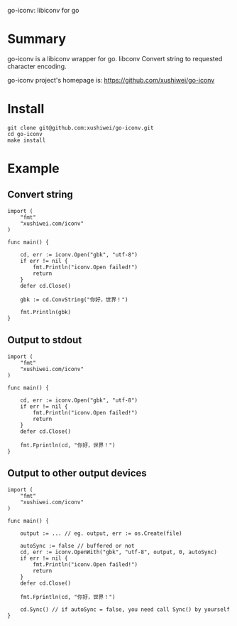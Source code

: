 go-iconv: libiconv for go

# Summary

go-iconv is a libiconv wrapper for go. libconv Convert string to requested character encoding.

go-iconv project's homepage is: https://github.com/xushiwei/go-iconv


# Install

```
git clone git@github.com:xushiwei/go-iconv.git
cd go-iconv
make install
```

# Example

## Convert string

```
import (
    "fmt"
    "xushiwei.com/iconv"
)

func main() {

    cd, err := iconv.Open("gbk", "utf-8")
    if err != nil {
        fmt.Println("iconv.Open failed!")
        return
    }
    defer cd.Close()

	gbk := cd.ConvString("你好，世界！")
	
    fmt.Println(gbk)
}
```

## Output to stdout

```
import (
    "fmt"
    "xushiwei.com/iconv"
)

func main() {

    cd, err := iconv.Open("gbk", "utf-8")
    if err != nil {
        fmt.Println("iconv.Open failed!")
        return
    }
    defer cd.Close()

    fmt.Fprintln(cd, "你好，世界！")
}
```

## Output to other output devices

```
import (
    "fmt"
    "xushiwei.com/iconv"
)

func main() {

    output := ... // eg. output, err := os.Create(file)

    autoSync := false // buffered or not
    cd, err := iconv.OpenWith("gbk", "utf-8", output, 0, autoSync)
    if err != nil {
        fmt.Println("iconv.Open failed!")
        return
    }
    defer cd.Close()

    fmt.Fprintln(cd, "你好，世界！")

    cd.Sync() // if autoSync = false, you need call Sync() by yourself
}
```

